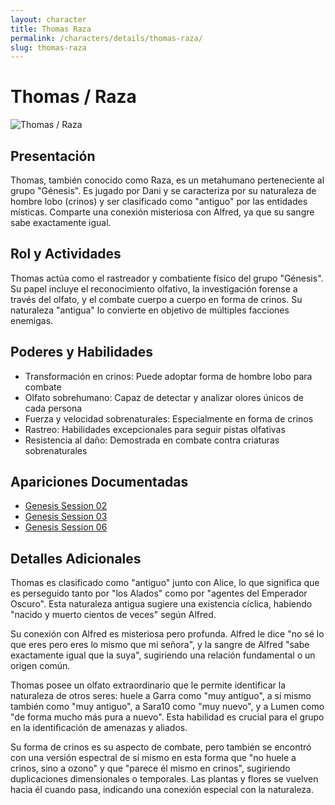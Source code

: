 ```yaml
---
layout: character
title: Thomas Raza
permalink: /characters/details/thomas-raza/
slug: thomas-raza
---
```


# Thomas / Raza

<div class="character-photo">
  <img src="{{ site.baseurl }}/assets/img/characters/Thomas_Raza.png" alt="Thomas / Raza" />
</div>

## Presentación
Thomas, también conocido como Raza, es un metahumano perteneciente al grupo "Génesis". Es jugado por Dani y se caracteriza por su naturaleza de hombre lobo (crinos) y ser clasificado como "antiguo" por las entidades místicas. Comparte una conexión misteriosa con Alfred, ya que su sangre sabe exactamente igual.

## Rol y Actividades
Thomas actúa como el rastreador y combatiente físico del grupo "Génesis". Su papel incluye el reconocimiento olfativo, la investigación forense a través del olfato, y el combate cuerpo a cuerpo en forma de crinos. Su naturaleza "antigua" lo convierte en objetivo de múltiples facciones enemigas.

## Poderes y Habilidades
- Transformación en crinos: Puede adoptar forma de hombre lobo para combate
- Olfato sobrehumano: Capaz de detectar y analizar olores únicos de cada persona
- Fuerza y velocidad sobrenaturales: Especialmente en forma de crinos
- Rastreo: Habilidades excepcionales para seguir pistas olfativas
- Resistencia al daño: Demostrada en combate contra criaturas sobrenaturales

## Apariciones Documentadas
- [Genesis Session 02](../../campaigns/genesis/session-02.md)
- [Genesis Session 03](../../campaigns/genesis/session-03.md)
- [Genesis Session 06](../../campaigns/genesis/session-06.md)

## Detalles Adicionales
Thomas es clasificado como "antiguo" junto con Alice, lo que significa que es perseguido tanto por "los Alados" como por "agentes del Emperador Oscuro". Esta naturaleza antigua sugiere una existencia cíclica, habiendo "nacido y muerto cientos de veces" según Alfred.

Su conexión con Alfred es misteriosa pero profunda. Alfred le dice "no sé lo que eres pero eres lo mismo que mi señora", y la sangre de Alfred "sabe exactamente igual que la suya", sugiriendo una relación fundamental o un origen común.

Thomas posee un olfato extraordinario que le permite identificar la naturaleza de otros seres: huele a Garra como "muy antiguo", a sí mismo también como "muy antiguo", a Sara10 como "muy nuevo", y a Lumen como "de forma mucho más pura a nuevo". Esta habilidad es crucial para el grupo en la identificación de amenazas y aliados.

Su forma de crinos es su aspecto de combate, pero también se encontró con una versión espectral de sí mismo en esta forma que "no huele a crinos, sino a ozono" y que "parece él mismo en crinos", sugiriendo duplicaciones dimensionales o temporales. Las plantas y flores se vuelven hacia él cuando pasa, indicando una conexión especial con la naturaleza.